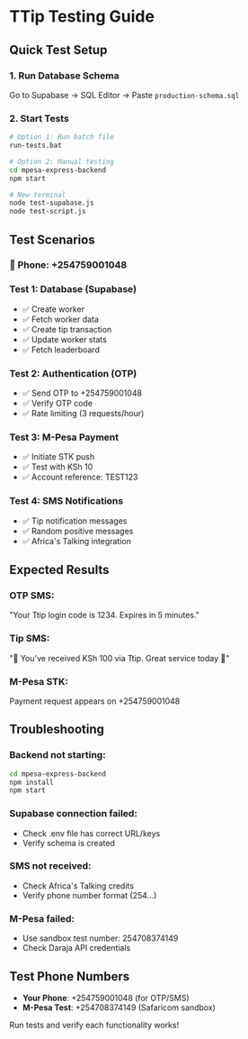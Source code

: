 # TTip Testing Guide

## Quick Test Setup

### 1. Run Database Schema
Go to Supabase → SQL Editor → Paste `production-schema.sql`

### 2. Start Tests
```bash
# Option 1: Run batch file
run-tests.bat

# Option 2: Manual testing
cd mpesa-express-backend
npm start

# New terminal
node test-supabase.js
node test-script.js
```

## Test Scenarios

### 📱 Phone: +254759001048

### Test 1: Database (Supabase)
- ✅ Create worker
- ✅ Fetch worker data  
- ✅ Create tip transaction
- ✅ Update worker stats
- ✅ Fetch leaderboard

### Test 2: Authentication (OTP)
- ✅ Send OTP to +254759001048
- ✅ Verify OTP code
- ✅ Rate limiting (3 requests/hour)

### Test 3: M-Pesa Payment
- ✅ Initiate STK push
- ✅ Test with KSh 10
- ✅ Account reference: TEST123

### Test 4: SMS Notifications
- ✅ Tip notification messages
- ✅ Random positive messages
- ✅ Africa's Talking integration

## Expected Results

### OTP SMS:
"Your Ttip login code is 1234. Expires in 5 minutes."

### Tip SMS:
"🎉 You've received KSh 100 via Ttip. Great service today 👏"

### M-Pesa STK:
Payment request appears on +254759001048

## Troubleshooting

### Backend not starting:
```bash
cd mpesa-express-backend
npm install
npm start
```

### Supabase connection failed:
- Check .env file has correct URL/keys
- Verify schema is created

### SMS not received:
- Check Africa's Talking credits
- Verify phone number format (254...)

### M-Pesa failed:
- Use sandbox test number: 254708374149
- Check Daraja API credentials

## Test Phone Numbers

- **Your Phone**: +254759001048 (for OTP/SMS)
- **M-Pesa Test**: +254708374149 (Safaricom sandbox)

Run tests and verify each functionality works!